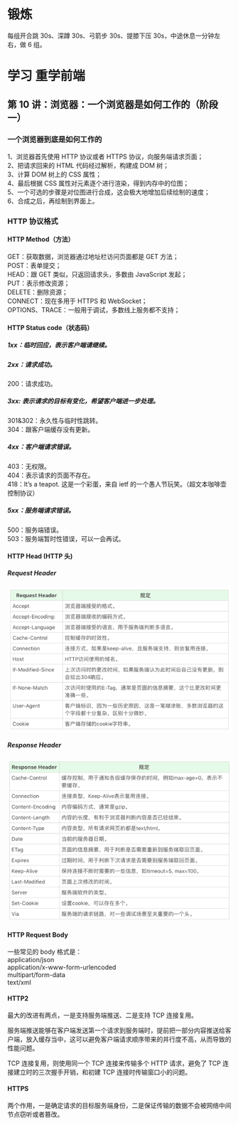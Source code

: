 # 锻炼

每组开合跳 30s、深蹲 30s、弓箭步 30s、提膝下压 30s，中途休息一分钟左右，做 6 组。

# 学习 重学前端

## 第 10 讲：浏览器：一个浏览器是如何工作的（阶段一）

### 一个浏览器到底是如何工作的

1、浏览器首先使用 HTTP 协议或者 HTTPS 协议，向服务端请求页面；  
2、把请求回来的 HTML 代码经过解析，构建成 DOM 树；  
3、计算 DOM 树上的 CSS 属性；  
4、最后根据 CSS 属性对元素逐个进行渲染，得到内存中的位图；  
5、一个可选的步骤是对位图进行合成，这会极大地增加后续绘制的速度；  
6、合成之后，再绘制到界面上。

### HTTP 协议格式

#### HTTP Method（方法）

GET：获取数据，浏览器通过地址栏访问页面都是 GET 方法；  
POST：表单提交；  
HEAD：跟 GET 类似，只返回请求头，多数由 JavaScript 发起；  
PUT：表示修改资源；  
DELETE：删除资源；  
CONNECT：现在多用于 HTTPS 和 WebSocket；  
OPTIONS、TRACE：一般用于调试，多数线上服务都不支持；

#### HTTP Status code（状态码）

##### 1xx：临时回应，表示客户端请继续。

##### 2xx：请求成功。

200：请求成功。

##### 3xx: 表示请求的目标有变化，希望客户端进一步处理。

301&302：永久性与临时性跳转。  
304：跟客户端缓存没有更新。

##### 4xx：客户端请求错误。

403：无权限。  
404：表示请求的页面不存在。  
418：It’s a teapot. 这是一个彩蛋，来自 ietf 的一个愚人节玩笑。（超文本咖啡壶控制协议）

##### 5xx：服务端请求错误。

500：服务端错误。  
503：服务端暂时性错误，可以一会再试。

#### HTTP Head (HTTP 头)

##### Request Header

![avatar](../image/requestHeader.png)

##### Response Header

![avatar](../image/responseHeader.png)

#### HTTP Request Body

一些常见的 body 格式是：  
application/json  
application/x-www-form-urlencoded  
multipart/form-data  
text/xml

#### HTTP2

最大的改进有两点，一是支持服务端推送、二是支持 TCP 连接复用。

服务端推送能够在客户端发送第一个请求到服务端时，提前把一部分内容推送给客户端，放入缓存当中，这可以避免客户端请求顺序带来的并行度不高，从而导致的性能问题。

TCP 连接复用，则使用同一个 TCP 连接来传输多个 HTTP 请求，避免了 TCP 连接建立时的三次握手开销，和初建 TCP 连接时传输窗口小的问题。

#### HTTPS

两个作用，一是确定请求的目标服务端身份，二是保证传输的数据不会被网络中间节点窃听或者篡改。
